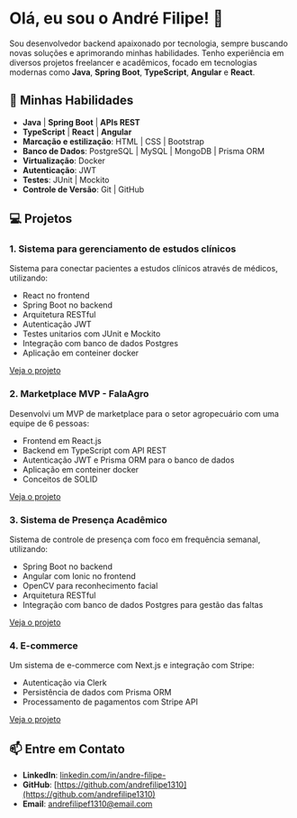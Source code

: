 # Olá, eu sou o André Filipe! 👋

Sou desenvolvedor backend apaixonado por tecnologia, sempre buscando novas soluções e aprimorando minhas habilidades. Tenho experiência em diversos projetos freelancer e acadêmicos, focado em tecnologias modernas como **Java**, **Spring Boot**, **TypeScript**, **Angular** e **React**.

## 🚀 **Minhas Habilidades**

- **Java** | **Spring Boot** | **APIs REST**
- **TypeScript** | **React** | **Angular**
- **Marcação e estilização**: HTML | CSS | Bootstrap
- **Banco de Dados**: PostgreSQL | MySQL | MongoDB | Prisma ORM
- **Virtualização**: Docker
- **Autenticação**: JWT
- **Testes**: JUnit | Mockito
- **Controle de Versão**: Git | GitHub

## 💻 **Projetos**
### 1. **Sistema para gerenciamento de estudos clínicos**
Sistema para conectar pacientes a estudos clínicos através de médicos, utilizando:
- React no frontend
- Spring Boot no backend
- Arquitetura RESTful
- Autenticação JWT
- Testes unitarios com JUnit e Mockito
- Integração com banco de dados Postgres
- Aplicação em conteiner docker

[Veja o projeto](https://github.com/andrefilipe1310/inovamed-)


### 2. **Marketplace MVP - FalaAgro**
Desenvolvi um MVP de marketplace para o setor agropecuário com uma equipe de 6 pessoas:
- Frontend em React.js
- Backend em TypeScript com API REST
- Autenticação JWT e Prisma ORM para o banco de dados
- Aplicação em conteiner docker
- Conceitos de SOLID

[Veja o projeto](https://github.com/AyrtonF/Projeto-FalaAgro)

### 3. **Sistema de Presença Acadêmico**
Sistema de controle de presença com foco em frequência semanal, utilizando:
- Spring Boot no backend
- Angular com Ionic no frontend
- OpenCV para reconhecimento facial
- Arquitetura RESTful
- Integração com banco de dados Postgres para gestão das faltas

[Veja o projeto](https://github.com/andrefilipe1310/attendance-system)

### 4. **E-commerce**
Um sistema de e-commerce com Next.js e integração com Stripe:
- Autenticação via Clerk
- Persistência de dados com Prisma ORM
- Processamento de pagamentos com Stripe API

[Veja o projeto](https://github.com/andrefilipe1310/axel-commerce)


## 📫 **Entre em Contato**

- **LinkedIn**: [linkedin.com/in/andre-filipe-](https://www.linkedin.com/in/andre-filipe-/)
- **GitHub**: [https://github.com/andrefilipe1310](https://github.com/andrefilipe1310)
- **Email**: andrefilipef1310@email.com

